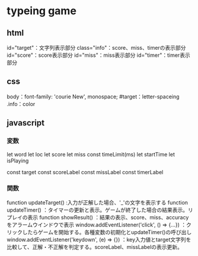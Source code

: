 # typeing game

## html
id="target"：文字列表示部分
class="info"：score、miss、timerの表示部分
id="score"：score表示部分
id="miss"：miss表示部分
id="timer"：timer表示部分


## css
body：font-family: 'courie New', monospace;
#target：letter-spaceing
.info：color

## javascript
### 変数
let word
let loc
let score
let miss
const timeLimit(ms)
let startTime
let isPlaying

const target
const scoreLabel
const missLabel
const timerLabel

### 関数
function updateTarget() :入力が正解した場合、'_'の文字を表示する
function updateTimer() ：タイマーの更新と表示。ゲームが終了した場合の結果表示。リプレイの表示
function showResult() ：結果の表示、score、miss、accuracyをアラームウインドウで表示
window.addEventListener('click', () => {...}) ：クリックしたらゲームを開始する。各種変数の初期化とupdateTimer()の呼び出し
window.addEventListener('keydown', (e) => {}) ：key入力値とtarget文字列を比較して、正解・不正解を判定する。scoreLabel、missLabelの表示更新。

###